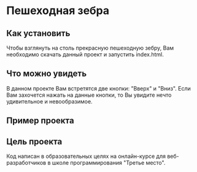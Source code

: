 #  Пешеходная зебра

## Как установить 
Чтобы взглянуть на  столь прекрасную пешеходную зебру, Вам необходимо скачать данный проект и запустить index.html.
 
## Что можно увидеть 
В данном проекте Вам встретятся две кнопки: "Вверх" и "Вниз". Если Вам захочется нажать на данные кнопки, то Вы увидите нечто удивительное и невообразимое.

## Пример проекта


## Цель проекта
Код написан в образовательных целях на онлайн-курсе для веб-разработчиков в школе программирования "Третье место".